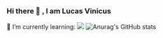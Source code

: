 ### Hi there 👋 , I am Lucas Vinicus
 🌱 I’m currently learning:
 <img src="https://cdn.jsdelivr.net/gh/devicons/devicon/icons/html5/html5-original-wordmark.svg" />
 <i class="devicon-css3-plain colored"></i>
 <i class="devicon-javascript-plain colored"></i>
 <i class="devicon-figma-plain colored"></i>
![Anurag's GitHub stats](https://github-readme-stats.vercel.app/api?username=LucasVinicius-sudo&hide=contribs,prs)
<!--
**LucasVinicius-sudo/LucasVinicius-sudo** is a ✨ _special_ ✨ repository because its `README.md` (this file) appears on your GitHub profile.

Here are some ideas to get you started:


![Anurag's GitHub stats](https://github-readme-stats.vercel.app/api?username=anuraghazra&hide=contribs,prs)
- 🔭 I’m currently working on ...
- 🌱 I’m currently learning ...
- 👯 I’m looking to collaborate on ...
- 🤔 I’m looking for help with ...
- 💬 Ask me about ...
- 📫 How to reach me: ...
- 😄 Pronouns: ...
- ⚡ Fun fact: ...
-->
